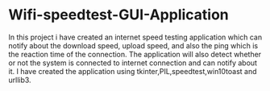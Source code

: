 # Wifi-speedtest-GUI-Application
In this project i have created an internet speed testing application which can notify about the download speed, upload speed, and also the ping which is the reaction time of the connection.
The application will also detect whether or not the system is connected to internet connection and can notify about it.
I have created the application using tkinter,PIL,speedtest,win10toast and urllib3.
